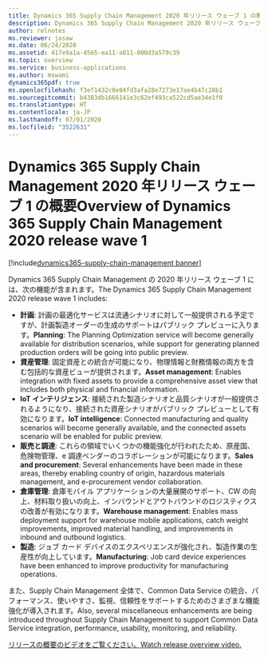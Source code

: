 ```yaml
---
title: Dynamics 365 Supply Chain Management 2020 年リリース ウェーブ 1 の概要
description: Dynamics 365 Supply Chain Management 2020 年リリース ウェーブ 1 の概要
author: relnotes
ms.reviewer: josaw
ms.date: 06/24/2020
ms.assetid: 417e9a1a-4565-ea11-a811-000d3a579c39
ms.topic: overview
ms.service: business-applications
ms.author: mswami
dynamics365pdf: true
ms.openlocfilehash: f3ef1432c0e84fd3afa28e7273e17ae4b47c28b1
ms.sourcegitcommit: b4383db1666141e3c62ef493ca522cd5ae34e1f0
ms.translationtype: HT
ms.contentlocale: ja-JP
ms.lasthandoff: 07/01/2020
ms.locfileid: "3522631"
---
```

# <a name="overview-of-dynamics-365-supply-chain-management-2020-release-wave-1"></a><span data-ttu-id="4595e-103">Dynamics 365 Supply Chain Management 2020 年リリース ウェーブ 1 の概要</span><span class="sxs-lookup"><span data-stu-id="4595e-103">Overview of Dynamics 365 Supply Chain Management 2020 release wave 1</span></span>
[!include[dynamics365-supply-chain-management banner](../includes/dynamics365-supply-chain-management.md)]

<!--overview start-->
<span data-ttu-id="4595e-104">Dynamics 365 Supply Chain Management の 2020 年リリース ウェーブ 1 には、次の機能が含まれます。</span><span class="sxs-lookup"><span data-stu-id="4595e-104">The Dynamics 365 Supply Chain Management 2020 release wave 1 includes:</span></span>
 
- <span data-ttu-id="4595e-105">**計画**: 計画の最適化サービスは流通シナリオに対して一般提供される予定ですが、計画製造オーダーの生成のサポートはパブリック プレビューに入ります。</span><span class="sxs-lookup"><span data-stu-id="4595e-105">**Planning**: The Planning Optimization service will become generally available for distribution scenarios, while support for generating planned production orders will be going into public preview.</span></span>
- <span data-ttu-id="4595e-106">**資産管理**: 固定資産との統合が可能になり、物理情報と財務情報の両方を含む包括的な資産ビューが提供されます。</span><span class="sxs-lookup"><span data-stu-id="4595e-106">**Asset management**: Enables integration with fixed assets to provide a comprehensive asset view that includes both physical and financial information.</span></span> 
- <span data-ttu-id="4595e-107">**IoT インテリジェンス**: 接続された製造シナリオと品質シナリオが一般提供されるようになり、接続された資産シナリオがパブリック プレビューとして有効になります。</span><span class="sxs-lookup"><span data-stu-id="4595e-107">**IoT intelligence**: Connected manufacturing and quality scenarios will become generally available, and the connected assets scenario will be enabled for public preview.</span></span>
- <span data-ttu-id="4595e-108">**販売と調達**: これらの領域でいくつかの機能強化が行われたため、原産国、危険物管理、e 調達ベンダーのコラボレーションが可能になります。</span><span class="sxs-lookup"><span data-stu-id="4595e-108">**Sales and procurement**: Several enhancements have been made in these areas, thereby enabling country of origin, hazardous materials management, and e-procurement vendor collaboration.</span></span> 
- <span data-ttu-id="4595e-109">**倉庫管理**: 倉庫モバイル アプリケーションの大量展開のサポート、CW の向上、材料取り扱いの向上、インバウンドとアウトバウンドのロジスティクスの改善が有効になります。</span><span class="sxs-lookup"><span data-stu-id="4595e-109">**Warehouse management**: Enables mass deployment support for warehouse mobile applications, catch weight improvements, improved material handling, and improvements in inbound and outbound logistics.</span></span>
- <span data-ttu-id="4595e-110">**製造**: ジョブ カード デバイスのエクスペリエンスが強化され、製造作業の生産性が向上しています。</span><span class="sxs-lookup"><span data-stu-id="4595e-110">**Manufacturing**: Job card device experiences have been enhanced to improve productivity for manufacturing operations.</span></span> 

<span data-ttu-id="4595e-111">また、Supply Chain Management 全体で、Common Data Service の統合、パフォーマンス、使いやすさ、監視、信頼性をサポートするためのさまざまな機能強化が導入されます。</span><span class="sxs-lookup"><span data-stu-id="4595e-111">Also, several miscellaneous enhancements are being introduced throughout Supply Chain Management to support Common Data Service integration, performance, usability, monitoring, and reliability.</span></span>

[<span data-ttu-id="4595e-112">リリースの概要のビデオをご覧ください。</span><span class="sxs-lookup"><span data-stu-id="4595e-112">Watch release overview video.</span></span>](https://aka.ms/Overview/2020RW1/SCM)
<!--overview end-->
